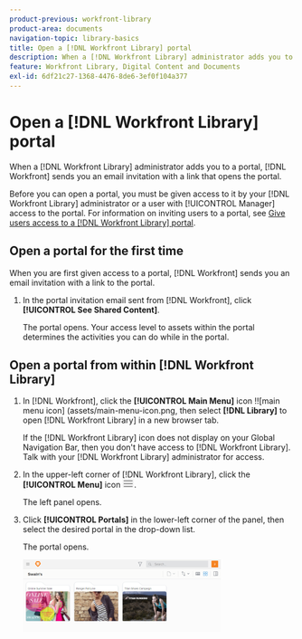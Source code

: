 ```yaml
---
product-previous: workfront-library
product-area: documents
navigation-topic: library-basics
title: Open a [!DNL Workfront Library] portal
description: When a [!DNL Workfront Library] administrator adds you to a portal, [!DNL Workfront] sends you an email invitation with a link that opens the portal.
feature: Workfront Library, Digital Content and Documents
exl-id: 6df21c27-1368-4476-8de6-3ef0f104a377
---
```

# Open a [!DNL Workfront Library] portal

When a [!DNL Workfront Library] administrator adds you to a portal, [!DNL Workfront] sends you an email invitation with a link that opens the portal.

Before you can open a portal, you must be given access to it by your [!DNL Workfront Library] administrator or a user with [!UICONTROL Manager] access to the portal. For information on inviting users to a portal, see [Give users access to a [!DNL Workfront Library] portal](../../../workfront-library/administration-and-setup/user-access/give-users-access-portal.md).

## Open a portal for the first time

When you are first given access to a portal, [!DNL Workfront] sends you an email invitation with a link to the portal.

1. In the portal invitation email sent from [!DNL Workfront], click **[!UICONTROL See Shared Content]**.

   The portal opens. Your access level to assets within the portal determines the activities you can do while in the portal.

## Open a portal from within [!DNL Workfront Library]

1. In [!DNL Workfront], click the **[!UICONTROL Main Menu]** icon !![main menu icon] (assets/main-menu-icon.png, then select **[!DNL Library]** to open [!DNL Workfront Library] in a new browser tab.

   If the [!DNL Workfront Library] icon does not display on your Global Navigation Bar, then you don't have access to [!DNL Workfront Library]. Talk with your [!DNL Workfront Library] administrator for access.

1. In the upper-left corner of [!DNL Workfront Library], click the **[!UICONTROL Menu]** icon ![](assets/library-menu-icon.png).

   The left panel opens.

1. Click **[!UICONTROL Portals]** in the lower-left corner of the panel, then select the desired portal in the drop-down list.

   The portal opens.

   ![](assets/swains-portal-350x128.png)

&nbsp;
